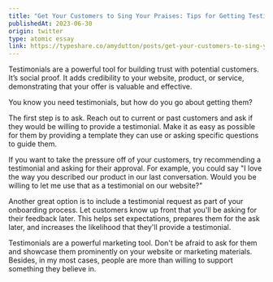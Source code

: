 ```yaml
---
title: "Get Your Customers to Sing Your Praises: Tips for Getting Testimonials and Increasing Your Credibility"
publishedAt: 2023-06-30
origin: twitter
type: atomic essay
link: https://typeshare.co/amydutton/posts/get-your-customers-to-sing-your-praises-tips-for-getting-testimonials-and-increasing-your-credibility
---
```


Testimonials are a powerful tool for building trust with potential customers. It’s social proof. It adds credibility to your website, product, or service, demonstrating that your offer is valuable and effective.

You know you need testimonials, but how do you go about getting them?

The first step is to ask. Reach out to current or past customers and ask if they would be willing to provide a testimonial. Make it as easy as possible for them by providing a template they can use or asking specific questions to guide them.

If you want to take the pressure off of your customers, try recommending a testimonial and asking for their approval. For example, you could say "I love the way you described our product in our last conversation. Would you be willing to let me use that as a testimonial on our website?"

Another great option is to include a testimonial request as part of your onboarding process. Let customers know up front that you'll be asking for their feedback later. This helps set expectations, prepares them for the ask later, and increases the likelihood that they'll provide a testimonial.

Testimonials are a powerful marketing tool. Don't be afraid to ask for them and showcase them prominently on your website or marketing materials. Besides, in my most cases, people are more than willing to support something they believe in.
